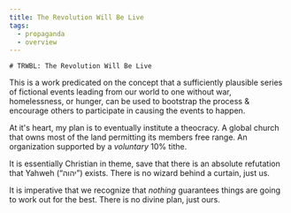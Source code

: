 ```yaml
---
title: The Revolution Will Be Live
tags:
  - propaganda
  - overview
---
```

	# TRWBL: The Revolution Will Be Live

This is a work predicated on the concept that a sufficiently plausible series of fictional events leading from our world to one without war, homelessness, or hunger, can be used to bootstrap the process & encourage others to participate in causing the events to happen.

At it's heart, my plan is to eventually institute a theocracy. A global church that owns most of the land permitting its members free range. An organization supported by a *voluntary* 10% tithe.

It is essentially Christian in theme, save that there is an absolute refutation that Yahweh (“יהוה”) exists. There is no wizard behind a curtain, just us.

It is imperative that we recognize that *nothing* guarantees things are going to work out for the best. There is no divine plan, just ours.
